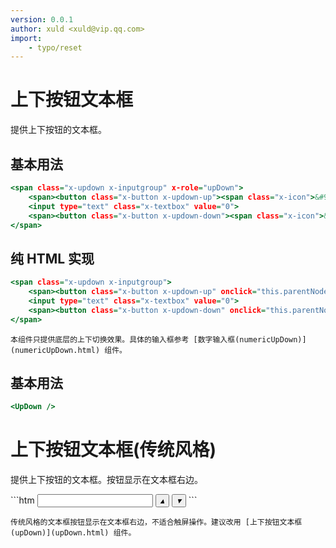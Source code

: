 ```yaml
---
version: 0.0.1
author: xuld <xuld@vip.qq.com>
import:
    - typo/reset
---
```

# 上下按钮文本框
提供上下按钮的文本框。
<link rel="stylesheet" href="reset.scss" />
<link rel="stylesheet" href="icon.scss" />
<link rel="stylesheet" href="../form/button.scss" />
<link rel="stylesheet" href="../input/textBox.scss" />
<link rel="stylesheet" href="../input/inputGroup.scss" />
<link rel="stylesheet" href="../input/upDown.scss" />

## 基本用法
```htm
<span class="x-updown x-inputgroup" x-role="upDown">
    <span><button class="x-button x-updown-up"><span class="x-icon">&#9473;</span></button></span>
    <input type="text" class="x-textbox" value="0">
    <span><button class="x-button x-updown-down"><span class="x-icon">&#10010;</span></button></span>
</span>
```


## 纯 HTML 实现
```htm
<span class="x-updown x-inputgroup">
    <span><button class="x-button x-updown-up" onclick="this.parentNode.nextElementSibling.value--"><span class="x-icon">&#9473;</span></button></span>
    <input type="text" class="x-textbox" value="0">
    <span><button class="x-button x-updown-down" onclick="this.parentNode.previousElementSibling.value++"><span class="x-icon">&#10010;</span></button></span>
</span>
```


    本组件只提供底层的上下切换效果。具体的输入框参考 [数字输入框(numericUpDown)](numericUpDown.html) 组件。

## 基本用法

```htm
<UpDown />
```
# 上下按钮文本框(传统风格)
提供上下按钮的文本框。按钮显示在文本框右边。
<link rel="stylesheet" href="reset.scss" />
<link rel="stylesheet" href="icon.scss" />
<link rel="stylesheet" href="../form/button.scss" />
<link rel="stylesheet" href="../input/textBox.scss" />
<link rel="stylesheet" href="../input/picker.scss" />
<link rel="stylesheet" href="../input/upDown-traditional.scss" />
```htm
<span class="x-picker x-updown" x-role="upDown">
    <input type="text" class="x-textbox">
    <button class="x-button x-updown-up"><i class="x-icon">&#9652;</i></button>
    <button class="x-button x-updown-down"><i class="x-icon">&#9662;</i></button>
</span>
```


    传统风格的文本框按钮显示在文本框右边，不适合触屏操作。建议改用 [上下按钮文本框(upDown)](upDown.html) 组件。
